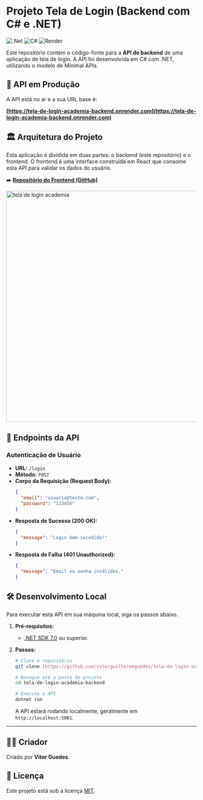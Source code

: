 # Projeto Tela de Login (Backend com C# e .NET)

![.Net](https://img.shields.io/badge/.NET-5C2D91?style=for-the-badge&logo=.net&logoColor=white)
![C#](https://img.shields.io/badge/C%23-239120?style=for-the-badge&logo=c-sharp&logoColor=white)
![Render](https://img.shields.io/badge/Render-%46E3B7.svg?style=for-the-badge&logo=render&logoColor=white)

Este repositório contém o código-fonte para a **API de backend** de uma aplicação de tela de login. A API foi desenvolvida em C# com .NET, utilizando o modelo de Minimal APIs.

## 🚀 API em Produção

A API está no ar e a sua URL base é:

**[https://tela-de-login-academia-backend.onrender.com](https://tela-de-login-academia-backend.onrender.com)**



## 🏛️ Arquitetura do Projeto

Esta aplicação é dividida em duas partes: o backend (este repositório) e o frontend. O frontend é uma interface construída em React que consome esta API para validar os dados do usuário.

➡️ **[Repositório do Frontend (GitHub)](https://github.com/vitorguilhermeguedes/tela-de-login-academia)**

<img width="1366" height="610" alt="tela de login academia" src="https://github.com/user-attachments/assets/0e4241df-347b-41c1-8b9a-dc7a588e80d6" />


## 📖 Endpoints da API

### Autenticação de Usuário

-   **URL:** `/login`
-   **Método:** `POST`
-   **Corpo da Requisição (Request Body):**
    ```json
    {
      "email": "usuario@teste.com",
      "password": "123456"
    }
    ```
-   **Resposta de Sucesso (200 OK):**
    ```json
    {
      "message": "Login bem-sucedido!"
    }
    ```
-   **Resposta de Falha (401 Unauthorized):**
    ```json
    {
      "message": "Email ou senha inválidos."
    }
    ```

## 🛠️ Desenvolvimento Local

Para executar esta API em sua máquina local, siga os passos abaixo.

1.  **Pré-requisitos:**
    * [.NET SDK 7.0](https://dotnet.microsoft.com/download/dotnet/7.0) ou superior.

2.  **Passos:**
    ```bash
    # Clone o repositório
    git clone [https://github.com/vitorguilhermeguedes/tela-de-login-academia-backend.git](https://github.com/vitorguilhermeguedes/tela-de-login-academia-backend.git)

    # Navegue até a pasta do projeto
    cd tela-de-login-academia-backend

    # Execute a API
    dotnet run
    ```
    A API estará rodando localmente, geralmente em `http://localhost:5001`.

---

## 👨‍💻 Criador

Criado por **Vitor Guedes**.

## 📄 Licença

Este projeto está sob a licença [MIT](LICENSE).
